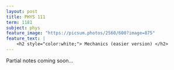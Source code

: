 ```yaml
---
layout: post
title: PHYS 111
term: 1181
subject: phys
feature_image: "https://picsum.photos/2560/600?image=875"
feature_text: |
    <h2 style="color:white;"> Mechanics (easier version) </h2>
---
```


Partial notes coming soon...
